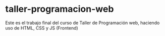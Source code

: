 # taller-programacion-web
Este es el trabajo final del curso de Taller de Programación web, haciendo uso de HTML, CSS y JS (Frontend)
